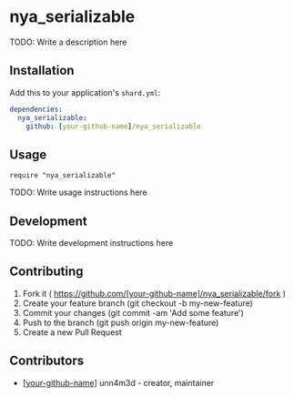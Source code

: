 # nya_serializable

TODO: Write a description here

## Installation

Add this to your application's `shard.yml`:

```yaml
dependencies:
  nya_serializable:
    github: [your-github-name]/nya_serializable
```

## Usage

```crystal
require "nya_serializable"
```

TODO: Write usage instructions here

## Development

TODO: Write development instructions here

## Contributing

1. Fork it ( https://github.com/[your-github-name]/nya_serializable/fork )
2. Create your feature branch (git checkout -b my-new-feature)
3. Commit your changes (git commit -am 'Add some feature')
4. Push to the branch (git push origin my-new-feature)
5. Create a new Pull Request

## Contributors

- [[your-github-name]](https://github.com/[your-github-name]) unn4m3d - creator, maintainer
